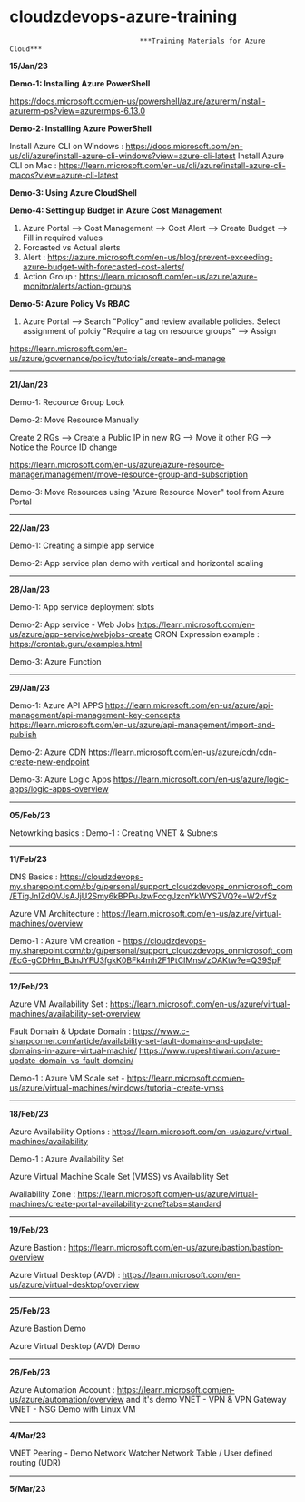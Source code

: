 # cloudzdevops-azure-training
                                    ***Training Materials for Azure Cloud***

**15/Jan/23**

**Demo-1: Installing Azure PowerShell**

https://docs.microsoft.com/en-us/powershell/azure/azurerm/install-azurerm-ps?view=azurermps-6.13.0

**Demo-2: Installing Azure PowerShell**

Install Azure CLI on Windows : https://docs.microsoft.com/en-us/cli/azure/install-azure-cli-windows?view=azure-cli-latest
Install Azure CLI on Mac : https://learn.microsoft.com/en-us/cli/azure/install-azure-cli-macos?view=azure-cli-latest  

**Demo-3: Using Azure CloudShell**

**Demo-4: Setting up Budget in Azure Cost Management**

1) Azure Portal --> Cost Management --> Cost Alert --> Create Budget --> Fill in required values
2) Forcasted vs Actual alerts
3) Alert : https://azure.microsoft.com/en-us/blog/prevent-exceeding-azure-budget-with-forecasted-cost-alerts/
4) Action Group : https://learn.microsoft.com/en-us/azure/azure-monitor/alerts/action-groups

**Demo-5: Azure Policy Vs RBAC**

1) Azure Portal --> Search "Policy" and review available policies. Select assignment of polciy "Require a tag on resource groups" --> Assign

https://learn.microsoft.com/en-us/azure/governance/policy/tutorials/create-and-manage

--------------------------------------------------------------------------------------------------------------------------------------------------

**21/Jan/23**

Demo-1: Recource Group Lock

Demo-2: Move Resource Manually

Create 2 RGs --> Create a Public IP in new RG --> Move it other RG --> Notice the Rource ID change

https://learn.microsoft.com/en-us/azure/azure-resource-manager/management/move-resource-group-and-subscription

Demo-3: Move Resources using "Azure Resource Mover" tool from Azure Portal

--------------------------------------------------------------------------------------------------------------------------------------------------

**22/Jan/23**

Demo-1: Creating a simple app service

Demo-2: App service plan demo with vertical and horizontal scaling

--------------------------------------------------------------------------------------------------------------------------------------------------

**28/Jan/23**

Demo-1: App service deployment slots

Demo-2: App service - Web Jobs
https://learn.microsoft.com/en-us/azure/app-service/webjobs-create
CRON Expression example : https://crontab.guru/examples.html

Demo-3: Azure Function

--------------------------------------------------------------------------------------------------------------------------------------------------

**29/Jan/23**

Demo-1: Azure API APPS
https://learn.microsoft.com/en-us/azure/api-management/api-management-key-concepts
https://learn.microsoft.com/en-us/azure/api-management/import-and-publish

Demo-2: Azure CDN
https://learn.microsoft.com/en-us/azure/cdn/cdn-create-new-endpoint

Demo-3: Azure Logic Apps
https://learn.microsoft.com/en-us/azure/logic-apps/logic-apps-overview


--------------------------------------------------------------------------------------------------------------------------------------------------

**05/Feb/23**

Netowrking basics : 
Demo-1 : Creating VNET & Subnets

--------------------------------------------------------------------------------------------------------------------------------------------------

**11/Feb/23**

DNS Basics : https://cloudzdevops-my.sharepoint.com/:b:/g/personal/support_cloudzdevops_onmicrosoft_com/ETigJnIZdQVJsAJjU2Smy6kBPPuJzwFccgJzcnYkWYSZVQ?e=W2vfSz

Azure VM Architecture : https://learn.microsoft.com/en-us/azure/virtual-machines/overview

Demo-1 : Azure VM creation - https://cloudzdevops-my.sharepoint.com/:b:/g/personal/support_cloudzdevops_onmicrosoft_com/EcG-gCDHm_BJnJYFU3fgkK0BFk4mh2F1PtCIMnsVzOAKtw?e=Q39SpF

--------------------------------------------------------------------------------------------------------------------------------------------------

**12/Feb/23**

Azure VM Availability Set : 
https://learn.microsoft.com/en-us/azure/virtual-machines/availability-set-overview

Fault Domain & Update Domain : 
https://www.c-sharpcorner.com/article/availability-set-fault-domains-and-update-domains-in-azure-virtual-machie/
https://www.rupeshtiwari.com/azure-update-domain-vs-fault-domain/

Demo-1 : Azure VM Scale set - https://learn.microsoft.com/en-us/azure/virtual-machines/windows/tutorial-create-vmss

--------------------------------------------------------------------------------------------------------------------------------------------------

**18/Feb/23**

Azure Availability Options : https://learn.microsoft.com/en-us/azure/virtual-machines/availability

Demo-1 : Azure Availability Set

Azure Virtual Machine Scale Set (VMSS) vs Availability Set

Availability Zone : https://learn.microsoft.com/en-us/azure/virtual-machines/create-portal-availability-zone?tabs=standard

--------------------------------------------------------------------------------------------------------------------------------------------------

**19/Feb/23**

Azure Bastion : https://learn.microsoft.com/en-us/azure/bastion/bastion-overview

Azure Virtual Desktop (AVD) : https://learn.microsoft.com/en-us/azure/virtual-desktop/overview

--------------------------------------------------------------------------------------------------------------------------------------------------

**25/Feb/23**

Azure Bastion Demo 

Azure Virtual Desktop (AVD) Demo

--------------------------------------------------------------------------------------------------------------------------------------------------

**26/Feb/23**

Azure Automation Account : https://learn.microsoft.com/en-us/azure/automation/overview and it's demo
VNET - VPN & VPN Gateway
VNET - NSG Demo with Linux VM

--------------------------------------------------------------------------------------------------------------------------------------------------

**4/Mar/23**

VNET Peering - Demo
Network Watcher 
Network Table / User defined routing (UDR)

--------------------------------------------------------------------------------------------------------------------------------------------------

**5/Mar/23**

